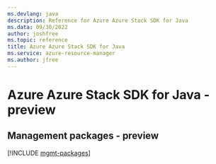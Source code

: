 ```yaml
---
ms.devlang: java
description: Reference for Azure Azure Stack SDK for Java
ms.data: 09/30/2022
author: joshfree
ms.topic: reference
title: Azure Azure Stack SDK for Java
ms.service: azure-resource-manager
ms.author: jfree
---
```

# Azure Azure Stack SDK for Java - preview

## Management packages - preview
[!INCLUDE [mgmt-packages](azure-stack-mgmt-index.md)]